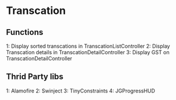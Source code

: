 # Transcation

## Functions
1: Display sorted transcations in TranscationListController
2: Display Transcation details in TranscationDetailController
3: Display GST on TranscationDetailController

## Thrid Party libs
1: Alamofire
2: Swinject
3: TinyConstraints
4: JGProgressHUD
